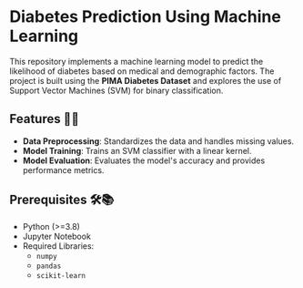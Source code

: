 # Diabetes Prediction Using Machine Learning

This repository implements a machine learning model to predict the likelihood of diabetes based on medical and demographic factors. The project is built using the **PIMA Diabetes Dataset** and explores the use of Support Vector Machines (SVM) for binary classification.

## Features 🚀✨
- **Data Preprocessing**: Standardizes the data and handles missing values.
- **Model Training**: Trains an SVM classifier with a linear kernel.
- **Model Evaluation**: Evaluates the model's accuracy and provides performance metrics.

## Prerequisites 🛠️📚
- Python (>=3.8)
- Jupyter Notebook
- Required Libraries:
  - `numpy`
  - `pandas`
  - `scikit-learn`

